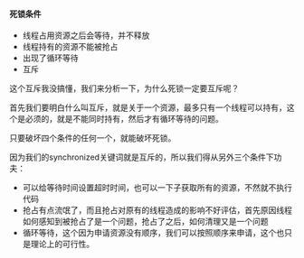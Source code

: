 #### 死锁条件

- 线程占用资源之后会等待，并不释放
- 线程持有的资源不能被抢占
- 出现了循环等待
- 互斥

这个互斥我没搞懂，我们来分析一下，为什么死锁一定要互斥呢？

首先我们要明白什么叫互斥，就是关于一个资源，最多只有一个线程可以持有，这个是必须的，就是不能同时持有，然后才有循环等待的问题。



只要破坏四个条件的任何一个，就能破坏死锁。



因为我们的synchronized关键词就是互斥的，所以我们得从另外三个条件下功夫：

- 可以给等待时间设置超时时间，也可以一下子获取所有的资源，不然就不执行代码
- 抢占有点流氓了，而且抢占对原有的线程造成的影响不好评估，首先原因线程如何感知到被抢占了是一个问题，抢占了之后，如何清理又是一个问题
- 循环等待，这个因为申请资源没有顺序，我们可以按照顺序来申请，这个也只是理论上的可行性。









